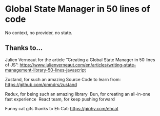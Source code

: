 # Global State Manager in 50 lines of code

No context, no provider, no state.

## Thanks to...

Julien Verneaut for the article “Creating a Global State Manager in 50 lines of JS”: https://www.julienverneaut.com/en/articles/writing-state-management-library-50-lines-javascript

Zustand, for such an amazing Source Code to learn from: https://github.com/pmndrs/zustand

Redux, for being such an amazing library  Bun, for creating an all-in-one fast experience  React team, for keep pushing forward

Funny cat gifs thanks to Eh Cat: https://giphy.com/ehcat
